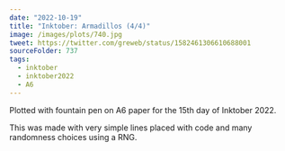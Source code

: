 ```yaml
---
date: "2022-10-19"
title: "Inktober: Armadillos (4/4)"
image: /images/plots/740.jpg
tweet: https://twitter.com/greweb/status/1582461306610688001
sourceFolder: 737
tags:
  - inktober
  - inktober2022
  - A6
---
```


Plotted with fountain pen on A6 paper for the 15th day of Inktober 2022.

This was made with very simple lines placed with code and many randomness choices using a RNG.